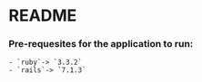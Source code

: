 # README

### Pre-requesites for the application to run:

    - `ruby`-> `3.3.2`
    - `rails`-> `7.1.3`
